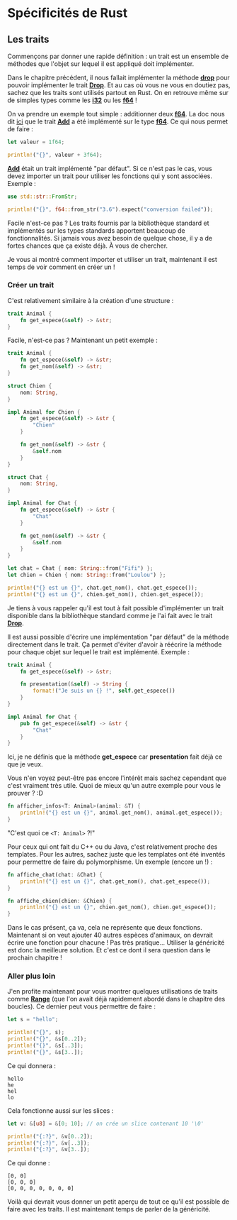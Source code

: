 # Spécificités de Rust

## Les traits

Commençons par donner une rapide définition : un trait est un ensemble de méthodes que l'objet sur lequel il est appliqué doit implémenter.

Dans le chapitre précédent, il nous fallait implémenter la méthode [__drop__](https://doc.rust-lang.org/stable/std/ops/trait.Drop.html#tymethod.drop) pour pouvoir implémenter le trait [__Drop__]. Et au cas où vous ne vous en doutiez pas, sachez que les traits sont utilisés partout en Rust. On en retrouve même sur de simples types comme les [__i32__] ou les [__f64__] !

On va prendre un exemple tout simple : additionner deux [__f64__]. La doc nous dit [ici](https://doc.rust-lang.org/stable/std/primitive.f64.html#impl-Add%3Cu32%3E) que le trait [__Add__] a été implémenté sur le type [__f64__]. Ce qui nous permet de faire :

```Rust
let valeur = 1f64;

println!("{}", valeur + 3f64);
```

[__Add__] était un trait implémenté "par défaut". Si ce n'est pas le cas, vous devez importer un trait pour utiliser les fonctions qui y sont associées. Exemple :

```Rust
use std::str::FromStr;

println!("{}", f64::from_str("3.6").expect("conversion failed"));
```

Facile n'est-ce pas ? Les traits fournis par la bibliothèque standard et implémentés sur les types standards apportent beaucoup de fonctionnalités. Si jamais vous avez besoin de quelque chose, il y a de fortes chances que ça existe déjà. À vous de chercher.

Je vous ai montré comment importer et utiliser un trait, maintenant il est temps de voir comment en créer un !

### Créer un trait

C'est relativement similaire à la création d'une structure :

```Rust
trait Animal {
    fn get_espece(&self) -> &str;
}
```

Facile, n'est-ce pas ? Maintenant un petit exemple :

```Rust
trait Animal {
    fn get_espece(&self) -> &str;
    fn get_nom(&self) -> &str;
}

struct Chien {
    nom: String,
}

impl Animal for Chien {
    fn get_espece(&self) -> &str {
        "Chien"
    }

    fn get_nom(&self) -> &str {
        &self.nom
    }
}

struct Chat {
    nom: String,
}

impl Animal for Chat {
    fn get_espece(&self) -> &str {
        "Chat"
    }

    fn get_nom(&self) -> &str {
        &self.nom
    }
}

let chat = Chat { nom: String::from("Fifi") };
let chien = Chien { nom: String::from("Loulou") };

println!("{} est un {}", chat.get_nom(), chat.get_espece());
println!("{} est un {}", chien.get_nom(), chien.get_espece());
```

Je tiens à vous rappeler qu'il est tout à fait possible d'implémenter un trait disponible dans la bibliothèque standard comme je l'ai fait avec le trait [__Drop__].

Il est aussi possible d'écrire une implémentation "par défaut" de la méthode directement dans le trait. Ça permet d'éviter d'avoir à réécrire la méthode pour chaque objet sur lequel le trait est implémenté. Exemple :

```Rust
trait Animal {
    fn get_espece(&self) -> &str;

    fn presentation(&self) -> String {
        format!("Je suis un {} !", self.get_espece())
    }
}

impl Animal for Chat {
    pub fn get_espece(&self) -> &str {
        "Chat"
    }
}
```

Ici, je ne définis que la méthode __get_espece__ car __presentation__ fait déjà ce que je veux.

Vous n'en voyez peut-être pas encore l'intérêt mais sachez cependant que c'est vraiment très utile. Quoi de mieux qu'un autre exemple pour vous le prouver ? :D

```Rust
fn afficher_infos<T: Animal>(animal: &T) {
    println!("{} est un {}", animal.get_nom(), animal.get_espece());
}
```

"C'est quoi ce ``<T: Animal>`` ?!"

Pour ceux qui ont fait du C++ ou du Java, c'est relativement proche des templates. Pour les autres, sachez juste que les templates ont été inventés pour permettre de faire du polymorphisme. Un exemple (encore un !) :

```Rust
fn affiche_chat(chat: &Chat) {
    println!("{} est un {}", chat.get_nom(), chat.get_espece());
}

fn affiche_chien(chien: &Chien) {
    println!("{} est un {}", chien.get_nom(), chien.get_espece());
}
```

Dans le cas présent, ça va, cela ne représente que deux fonctions. Maintenant si on veut ajouter 40 autres espèces d'animaux, on devrait écrire une fonction pour chacune ! Pas très pratique... Utiliser la généricité est donc la meilleure solution. Et c'est ce dont il sera question dans le prochain chapitre !

### Aller plus loin

J'en profite maintenant pour vous montrer quelques utilisations de traits comme [__Range__][__Range__] (que l'on avait déjà rapidement abordé dans le chapitre des boucles). Ce dernier peut vous permettre de faire :

```Rust
let s = "hello";

println!("{}", s);
println!("{}", &s[0..2]);
println!("{}", &s[..3]);
println!("{}", &s[3..]);
```

Ce qui donnera :

```Shell
hello
he
hel
lo
```

Cela fonctionne aussi sur les slices :

```Rust
let v: &[u8] = &[0; 10]; // on crée un slice contenant 10 '\0'

println!("{:?}", &v[0..2]);
println!("{:?}", &v[..3]);
println!("{:?}", &v[3..]);
```

Ce qui donne :

```Shell
[0, 0]
[0, 0, 0]
[0, 0, 0, 0, 0, 0, 0]
```

Voilà qui devrait vous donner un petit aperçu de tout ce qu'il est possible de faire avec les traits. Il est maintenant temps de parler de la généricité.

[__Range__]: https://doc.rust-lang.org/stable/std/ops/struct.Range.html
[__Drop__]: https://doc.rust-lang.org/stable/std/ops/trait.Drop.html
[__i32__]: https://doc.rust-lang.org/stable/std/primitive.i32.html
[__f64__]: https://doc.rust-lang.org/stable/std/primitive.f64.html
[__Add__]: https://doc.rust-lang.org/stable/std/ops/trait.Add.html

